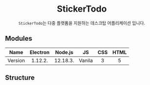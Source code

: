 <h1 align="center">StickerTodo</h1>
<div align="center">
  <code>StickerTodo</code>는 다중 플랫폼을 지원하는 데스크탑 어플리케이션 입니다.
</div>

## Modules

|Name|Electron|Node.js|JS|CSS|HTML|
|:-:|:-:|:-:|:-:|:-:|:-:|
|Version|1.12.2.|12.18.3.|Vanila|3|5|

## Structure
